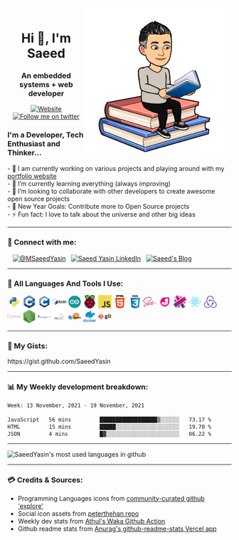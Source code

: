 <img align="right" width="330" height="330" src="https://github.com/SaeedYasin/SaeedYasin/blob/90460b4738e0db5ad33282f428334aafc3f3be9b/read.png"> <br />
<span>
<h1 align="center">Hi 👋, I'm Saeed</h1>
<h3 align="center">An embedded systems + web developer</h3>
<p align="center">
  <a href="https://saeedsolutions.blogspot.com" title="Saeed's Blog">
    <img src="https://img.shields.io/website?label=saeedsolutions.blogspot.com&url=https%3A%2F%2Fsaeedsolutions.blogspot.com" alt="Website" />
  </a>
  <a href="https://twitter.com/intent/follow?original_referer=https%3A%2F%2Fgithub.com%2FSaeedYasin&screen_name=MSaeedYasin" title="Twitter Follow">
    <img src="https://img.shields.io/twitter/follow/MSaeedYasin?color=1DA1F2&logo=twitter&style=flat" alt="Follow me on twitter" />
  </a>
</p>
</span>

<h3 align="left">I'm a Developer, Tech Enthusiast and Thinker...</h3>
<p align="left">
- 🔭 I am currently working on various projects and playing around with my <a href="http://saeedyasin.github.io" target="blank">portfolio website</a> <br />
- 🌱 I’m currently learning everything (always improving) <br />
- 👯 I’m looking to collaborate with other developers to create awesome open source projects <br />
- 🥅 New Year Goals: Contribute more to Open Source projects <br />
- ⚡ Fun fact: I love to talk about the universe and other big ideas <br />
</p>

<hr>
<h3 align="left">🤝 Connect with me:</h3>
<p align="left">
  &nbsp;&nbsp;
  <a href="https://twitter.com/MSaeedYasin" target="blank"><img align="center" src="https://raw.githubusercontent.com/peterthehan/peterthehan/master/assets/twitter.svg"              alt="@MSaeedYasin" height="30" width="30" /></a>&nbsp;&nbsp;
  <a href="https://linkedin.com/in/saeedyasin" target="_blank"><img align="center" src="https://raw.githubusercontent.com/peterthehan/peterthehan/master/assets/linkedin.svg"          alt="Saeed Yasin LinkedIn" height="30" width="30" /></a>&nbsp;&nbsp;
  <a href="https://saeedsolutions.blogspot.com" target="_blank"><img align="center" src="https://img.icons8.com/emoji/48/000000/globe-showing-europe-africa-emoji.png"          alt="Saeed's Blog" height="30" width="30" /></a>
</p>
<hr>

<h3 align="left">🧰 All Languages And Tools I Use:</h3>
<code><img height="30" src="https://raw.githubusercontent.com/github/explore/80688e429a7d4ef2fca1e82350fe8e3517d3494d/topics/python/python.png"></code>
<code><img height="30" src="https://raw.githubusercontent.com/github/explore/80688e429a7d4ef2fca1e82350fe8e3517d3494d/topics/cpp/cpp.png"></code>
<code><img height="30" src="https://raw.githubusercontent.com/github/explore/80688e429a7d4ef2fca1e82350fe8e3517d3494d/topics/c/c.png"></code>
<code><img height="30" src="https://github.com/github/explore/blob/6560a8e987a6e75e89da77e50fa7066b251564d7/topics/bash/bash.png"></code>
<code><img height="30" src="https://raw.githubusercontent.com/github/explore/80688e429a7d4ef2fca1e82350fe8e3517d3494d/topics/arduino/arduino.png"></code>
<code><img height="30" src="https://github.com/github/explore/blob/6560a8e987a6e75e89da77e50fa7066b251564d7/topics/raspberry-pi/raspberry-pi.png"></code>
<code><img height="30" src="https://github.com/github/explore/blob/6560a8e987a6e75e89da77e50fa7066b251564d7/topics/javascript/javascript.png"></code>
<code><img height="30" src="https://github.com/github/explore/blob/6560a8e987a6e75e89da77e50fa7066b251564d7/topics/html/html.png"></code>
<code><img height="30" src="https://github.com/github/explore/blob/6560a8e987a6e75e89da77e50fa7066b251564d7/topics/css/css.png"></code>
<code><img height="30" src="https://github.com/github/explore/blob/6560a8e987a6e75e89da77e50fa7066b251564d7/topics/sass/sass.png"></code>
<code><img height="30" src="https://github.com/github/explore/blob/6560a8e987a6e75e89da77e50fa7066b251564d7/topics/jamstack/jamstack.png"></code>
<code><img height="30" src="https://raw.githubusercontent.com/github/explore/80688e429a7d4ef2fca1e82350fe8e3517d3494d/topics/aurelia/aurelia.png"></code>
<code><img height="30" src="https://raw.githubusercontent.com/github/explore/80688e429a7d4ef2fca1e82350fe8e3517d3494d/topics/react/react.png"></code>
<code><img height="30" src="https://github.com/github/explore/blob/6560a8e987a6e75e89da77e50fa7066b251564d7/topics/redux/redux.png"></code>
<code><img height="30" src="https://github.com/github/explore/blob/6560a8e987a6e75e89da77e50fa7066b251564d7/topics/express/express.png"></code>
<code><img height="30" src="https://github.com/github/explore/blob/6560a8e987a6e75e89da77e50fa7066b251564d7/topics/nodejs/nodejs.png"></code>
<code><img height="30" src="https://github.com/github/explore/blob/6560a8e987a6e75e89da77e50fa7066b251564d7/topics/mongodb/mongodb.png"></code>
<code><img height="30" src="https://raw.githubusercontent.com/github/explore/80688e429a7d4ef2fca1e82350fe8e3517d3494d/topics/mysql/mysql.png"></code>
<code><img height="30" src="https://github.com/github/explore/blob/6560a8e987a6e75e89da77e50fa7066b251564d7/topics/scikit-learn/scikit-learn.png"></code>
<code><img height="30" src="https://raw.githubusercontent.com/github/explore/80688e429a7d4ef2fca1e82350fe8e3517d3494d/topics/docker/docker.png"></code>
<code><img height="30" src="https://raw.githubusercontent.com/github/explore/80688e429a7d4ef2fca1e82350fe8e3517d3494d/topics/git/git.png"></code>
<hr>

<h3 align="left">📑 My Gists:</h3>
https://gist.github.com/SaeedYasin
<hr>

<h3 align="left">📊 My Weekly development breakdown: </h3>

<!--START_SECTION:waka-->
```text
Week: 13 November, 2021 - 19 November, 2021

JavaScript   56 mins         ██████████████████▒░░░░░░   73.17 % 
HTML         15 mins         █████░░░░░░░░░░░░░░░░░░░░   19.70 % 
JSON         4 mins          █▓░░░░░░░░░░░░░░░░░░░░░░░   06.22 % 
```
<!--END_SECTION:waka-->

<hr>

<p><img align="center" src="https://github-readme-stats.vercel.app/api/top-langs?username=SaeedYasin&show_icons=true&layout=compact&custom_title=My%20Most%20Used%20Languages%20on%20Github&title_color=0c0c0c&include_all_commits=true&count_private=true" alt="SaeedYasin's most used languages in github" /></p>
<hr>

<h3 align="left">💳 Credits & Sources:</h3>

- Programming Languages icons from [community-curated github 'explore'](https://github.com/github/explore/tree/master/topics)
- Social icon assets from [peterthehan repo](https://github.com/peterthehan/peterthehan/tree/master/assets)
- Weekly dev stats from [Athul's Waka Github Action](https://github.com/athul/waka-readme)
- Github readme stats from [Anurag's github-readme-stats Vercel app](https://github.com/anuraghazra/github-readme-stats)

[website]: https://saeedsolutions.blogspot.com
[portfolio]: http://saeedyasin.github.io
[twitter]: https://twitter.com/MSaeedYasin
[linkedin]: https://linkedin.com/in/saeedyasin

